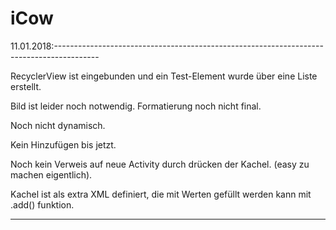 # iCow

11.01.2018:-----------------------------------------------------------------------------------------

RecyclerView ist eingebunden und ein Test-Element wurde über eine Liste erstellt.

Bild ist leider noch notwendig.
Formatierung noch nicht final.

Noch nicht dynamisch.

Kein Hinzufügen bis jetzt.

Noch kein Verweis auf neue Activity durch drücken der Kachel. (easy zu machen eigentlich).

Kachel ist als extra XML definiert, die mit Werten gefüllt werden kann mit .add() funktion.

---------------------------------------------------------------------------------------------------
